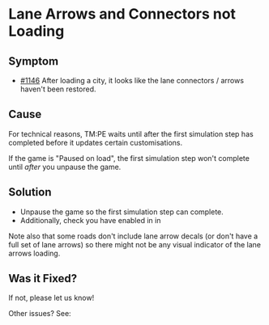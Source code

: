 # Lane Arrows and Connectors not Loading

## Symptom

* [#1146](https://github.com/CitiesSkylinesMods/TMPE/issues/1146) After loading a city, it looks like the lane
  connectors / arrows haven't been restored.

## Cause

For technical reasons, TM:PE waits until after the first simulation step has completed before it updates certain
customisations.

If the game is "Paused on load", the first simulation step won't complete until _after_ you unpause the game.

## Solution

* Unpause the game so the first simulation step can complete.
* Additionally, check you have [](Lane-Connectors.md) enabled in [](Maintenance.md) in [](Settings.md)

Note also that some roads don't include lane arrow decals (or don't have a full set of lane arrows) so there might not
be any visual indicator of the lane arrows loading.

## Was it Fixed?

If not, please let us know!

Other issues? See: [](Troubleshooting.md)
